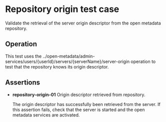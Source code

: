 <!-- SPDX-License-Identifier: Apache-2.0 -->

# Repository origin test case

Validate the retrieval of the server origin descriptor from the open metadata repository.

## Operation

This test uses the ../open-metadata/admin-services/users/{userId}/servers/{serverName}/server-origin
operation to test that the repository knows its origin descriptor.

## Assertions

* **repository-origin-01** Origin descriptor retrieved from repository.

   The origin descriptor has successfully been retrieved from the server.
If this assertion fails, check that the server is started and the
open metadata services are activated.